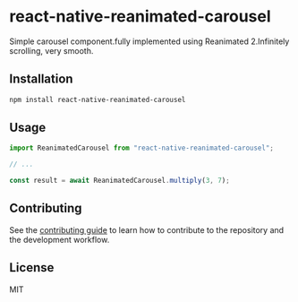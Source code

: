 # react-native-reanimated-carousel

Simple carousel component.fully implemented using Reanimated 2.Infinitely scrolling, very smooth.

## Installation

```sh
npm install react-native-reanimated-carousel
```

## Usage

```js
import ReanimatedCarousel from "react-native-reanimated-carousel";

// ...

const result = await ReanimatedCarousel.multiply(3, 7);
```

## Contributing

See the [contributing guide](CONTRIBUTING.md) to learn how to contribute to the repository and the development workflow.

## License

MIT
